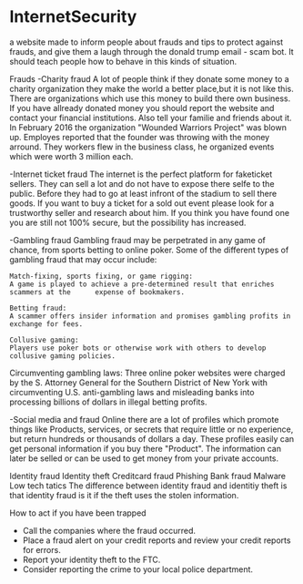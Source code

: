 # InternetSecurity
a website made to inform people about frauds and tips to protect against frauds, and give them a laugh through the donald trump email - scam bot. It should teach people how to behave in this kinds of situation.

Frauds
-Charity fraud
  A lot of people think if they donate some money to a charity organization they make the world a better place,but it is not like       this. There are organizations which use this money to build there own business.
  If you have allready donated money you should report the website and contact your financial institutions. Also tell your             familie and friends about it.
  In February 2016 the organization "Wounded Warriors Project" was blown up. Employes reported that the founder was throwing with the   money arround. They workers flew in the business class, he organized events which were worth 3 million each. 
    
  -Internet ticket fraud
   The internet is the perfect platform for faketicket sellers. They can sell a lot and do not have to expose there selfe to the        public. Before they had to go at least infront of the stadium to sell there goods.
   If you want to buy a ticket for a sold out event please look for a trustworthy seller and research about him. If you think you        have found one you are still not 100% secure, but the possibility has increased.
    
   -Gambling fraud
    Gambling fraud may be perpetrated in any game of chance, from sports betting to online poker. Some of the different types of         gambling fraud that may occur include:

    Match-fixing, sports fixing, or game rigging:
    A game is played to achieve a pre-determined result that enriches scammers at the      expense of bookmakers.
   
    Betting fraud:
    A scammer offers insider information and promises gambling profits in exchange for fees.
   
    Collusive gaming: 
    Players use poker bots or otherwise work with others to develop collusive gaming policies.
   
   Circumventing gambling laws:
   Three online poker websites were charged by the S. Attorney General for the Southern District of New York with circumventing            U.S. anti-gambling laws and misleading banks into processing billions of dollars in illegal betting profits.
   
  -Social media and fraud
    Online there are a lot of profiles which promote things like Products, services, or secrets that require little
    or no experience, but return hundreds or thousands of dollars a day. These profiles easily can get personal information if you          buy there "Product". The information can later be selled or can be used to get money from your private accounts.
    
   Identity fraud                             Identity theft
   Creditcard fraud                           Phishing
   Bank fraud                                 Malware
                                              Low tech tatics
   The difference between identity fraud and identitiy theft is that identity fraud is it if the theft uses the stolen information. 
   
   How to act if you have been trapped
   
  - Call the companies where the fraud occurred.
  - Place a fraud alert on your credit reports and review your credit reports for errors.
  - Report your identity theft to the FTC.
  - Consider reporting the crime to your local police department.
   
